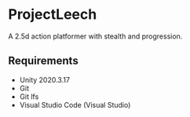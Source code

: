 # ProjectLeech
A 2.5d action platformer with stealth and progression.

## Requirements
- Unity 2020.3.17
- Git
- Git lfs
- Visual Studio Code (Visual Studio)
